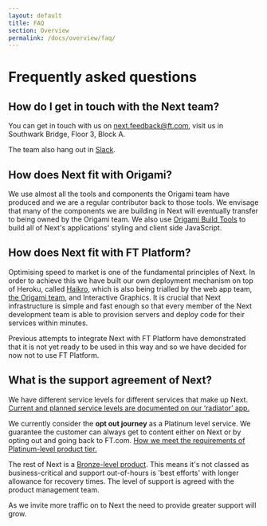 ```yaml
---
layout: default
title: FAQ 
section: Overview
permalink: /docs/overview/faq/
---
```


# Frequently asked questions

## How do I get in touch with the Next team?

You can get in touch with us on
[next.feedback@ft.com](mailto:next.feedback@ft.com), visit us in Southwark
Bridge, Floor 3, Block A.

The team also hang out in
[Slack](https://financialtimes.slack.com/messages/ft-next/).

## How does Next fit with Origami?

We use almost all the tools and components the Origami team have produced and
we are a regular contributor back to those tools.  We envisage that many of the
components we are building in Next will eventually transfer to being owned by
the Origami team.  We also use [Origami Build
Tools](https://github.com/Financial-Times/origami-build-tools) to build all of
Next's applications' styling and client side JavaScript.

## How does Next fit with FT Platform?

Optimising speed to market is one of the fundamental principles of Next.  In
order to achieve this we have built our own deployment mechanism on top of
Heroku, called [Haikro](https://github.com/matthew-andrews/haikro), which is
also being trialled by the web app team, [the Origami
team](https://twitter.com/SamuelGiles_/status/558635929133666305), and
Interactive Graphics.  It is crucial that Next infrastructure is simple and
fast enough so that every member of the Next development team is able to
provision servers and deploy code for their services within minutes.

Previous attempts to integrate Next with FT Platform have demonstrated that it
is not yet ready to be used in this way and so we have decided for now not to
use FT Platform.

## What is the support agreement of Next?

We have different service levels for different services that make up Next.  [Current and planned service levels are documented on our ‘radiator’ app.](http://next-radiator.ft.com/apps)

We currently consider the **opt out journey** as a Platinum level service.  We guarantee the customer can always get to content either on Next or by opting out and going back to FT.com.  [How we meet the requirements of Platinum-level product tier.](/next/docs/platinum)

The rest of Next is a [Bronze-level product](https://docs.google.com/spreadsheets/d/1R2cm_MkcLKe6ceoIiFYfnkbE-gXjNMs9JTbvUXbSrs0). This means it's not classed as business-critical and support out-of-hours is 'best efforts' with longer allowance for recovery times. The level of support is agreed with the product management team.

As we invite more traffic on to Next the need to provide greater support will grow.
